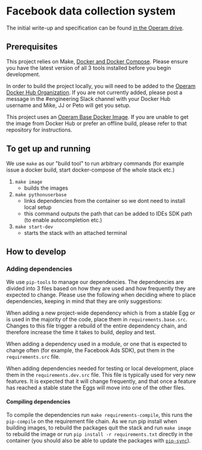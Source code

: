 # Facebook data collection system

The initial write-up and specification can be found [in the Operam drive](https://drive.google.com/drive/folders/1zrGT3l3BbLmdhs6BwlL8CUEViqFXrJgF?usp=sharing).

## Prerequisites

This project relies on Make, [Docker and Docker Compose](https://www.docker.com/docker-mac). Please ensure you have the latest version of all 3 tools installed before you begin development.

In order to build the project locally, you will need to be added to the [Operam Docker Hub Organization](https://hub.docker.com/u/operam/). If you are not currently added, please post a message in the #engineering Slack channel with your Docker Hub username and Mike, JJ or Peto will get you setup.

This project uses an [Operam Base Docker Image](https://github.com/unite-io/docker-base-images). If you are unable to get the image from Docker Hub or prefer an offline build, please refer to that repository for instructions.

## To get up and running

We use `make` as our "build tool" to run arbitrary commands (for example issue a docker build, start docker-compose of the whole stack etc.)

1. `make image` 
    - builds the images
2. `make pythonuserbase` 
    - links dependencies from the container so we dont need to install local setup
    - this command outputs the path that can be added to IDEs SDK path (to enable autocompletion etc.)
3. `make start-dev`
    - starts the stack with an attached terminal

## How to develop

### Adding dependencies

We use `pip-tools` to manage our dependencies. The dependencies are divided into 3 files based on how they are used and how frequently they are expected to change. Please use the following when deciding where to place dependencies, keeping in mind that they are only suggestions:

When adding a new project-wide dependency which is from a stable Egg or is used in the majority of the code, place them in `requirements.base.src`. Changes to this file trigger a rebuild of the entire dependency chain, and therefore increase the time it takes to build, deploy and test.

When adding a dependency used in a module, or one that is expected to change often (for example, the Facebook Ads SDK), put them in the `requirements.src` file.

When adding dependencies needed for testing or local development, place them in the `requirements.dev.src` file. This file is typically used for very new features. It is expected that it will change frequently, and that once a feature has reached a stable state the Eggs will move into one of the other files.

#### Compiling dependencies

To compile the dependencies run `make requirements-compile`, this runs the `pip-compile` on the requirement file chain. As we run pip install when building images, to rebuild the packages quit the stack and run `make image` to rebuild the image or run `pip install -r requirements.txt` directly in the container (you should also be able to update the packages with [`pip-sync`](https://github.com/jazzband/pip-tools#example-usage-for-pip-sync)).
